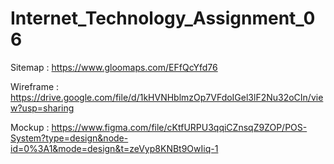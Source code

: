 # Internet_Technology_Assignment_06

Sitemap : https://www.gloomaps.com/EFfQcYfd76

Wireframe  : https://drive.google.com/file/d/1kHVNHblmzOp7VFdoIGel3lF2Nu32oCIn/view?usp=sharing

Mockup  :  https://www.figma.com/file/cKtfURPU3qqiCZnsqZ9ZOP/POS-System?type=design&node-id=0%3A1&mode=design&t=zeVyp8KNBt9OwIiq-1
